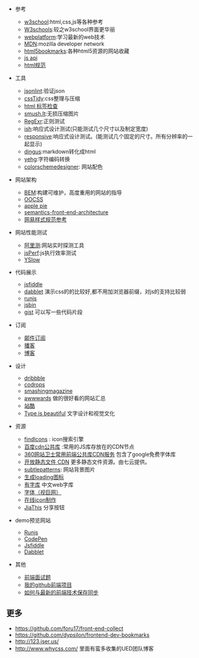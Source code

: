 * 参考
    * [w3school](http://www.w3school.com.cn/):html,css,js等各种参考
    * [W3schools](http://w3schools.com/):较之w3school界面更华丽
    * [webplatform](http://docs.webplatform.org/wiki/tutorials):学习最新的web技术
    * [MDN](https://developer.mozilla.org/en-US/):mozilla developer network
    * [html5bookmarks](http://html5bookmarks.com/):各种html5资源的网站收藏
    * [js api](http://overapi.com/javascript/)
    * [html规范](http://www.whatwg.org/specs/web-apps/current-work/multipage/introduction.html#is-this-html5?)

* 工具
    * [jsonlint](http://jsonlint.com/):验证json
    * [cssTidy](http://www.css88.com/tool/csstidy/):css整理与压缩
    * [html 标签检查](http://i.links.cn/checkhtmltag.asp)
    * [smush.It](http://www.smushit.com/ysmush.it/):无损压缩图片
    * [RegExr](http://gskinner.com/RegExr/):正则测试
    * [ish](http://bradfrostweb.com/demo/ish/#):响应式设计测试(只能测试几个尺寸以及制定宽度)
    * [responsive](http://mattkersley.com/responsive/):响应式设计测试。(能测试几个固定的尺寸。所有分辨率的一起显示)
    * [dingus](http://daringfireball.net/projects/markdown/dingus):markdown转化成html
    * [yehg](http://yehg.net/encoding/index.php):字符编码转换
    * [colorschemedesigner](http://colorschemedesigner.com/): 网站配色



*  网站架构
    *  [BEM](http://bem.info/method/):构建可维护，高度重用的网站的指导
    *  [OOCSS](https://github.com/stubbornella/oocss/wiki)
    *  [apple pie](http://www.apppie.org)
    *  [semantics-front-end-architecture](http://nicolasgallagher.com/about-html-semantics-front-end-architecture/)
    *  [网易样式规范参考](http://nec.netease.com/framework)

*  网站性能测试
    * [阿里测](http://alibench.com/):网站实时探测工具
    * [jsPerf](http://jsperf.com/):js执行效率测试
    * [YSlow](http://yslow.org/)

* 代码展示
    * [jsfiddle](http://jsfiddle.net/)
    * [dabblet](http://dabblet.com/) 演示css的的比较好,都不用加浏览器前缀，对js的支持比较弱
    * [runjs](http://runjs.cn/)
    * [jsbin](http://jsbin.com/)
    * [gist](https://gist.github.com/)  可以写一些代码片段

*  订阅
    * [邮件订阅](mail-subscribe.md)
    * [播客](podcast.md)
    * [博客](blog.md)

* 设计
    * [dribbble](http://dribbble.com/)
    * [codrops](http://tympanus.net/codrops/)
    * [smashingmagazine](http://www.smashingmagazine.com/tag/web-design/)
    * [awwwards](http://www.awwwards.com/) 做的很好看的网站汇总
    * [站酷](http://www.zcool.com.cn/)
    * [Type is beautiful](http://www.typeisbeautiful.com/) 文字设计和视觉文化

* 资源
    * [findIcons](http://findicons.com/ ) : icon搜索引擎
    * [百度cdn公共库](http://developer.baidu.com/wiki/index.php?title=docs/cplat/libs/ ) :常用的JS库存放在的CDN节点
    * [360网站卫士常用前端公共库CDN服务](http://libs.useso.com/) 包含了google免费字体库
    * [开放静态文件 CDN](http://staticfile.org/) 更多静态文件资源。由七云提供。
    * [subtlepatterns](http://subtlepatterns.com/): 网站背景图片
    * [生成loading图标](http://preloaders.net/)
    * [有字库](www.youziku.com) 中文web字库
    * [字体（视巨网）](http://www.ssjee.com/forum.php?mod=forumdisplay&fid=55&filter=typeid&typeid=12&sortid=6)
    * [在线icon制作](http://www.xiconeditor.com/)
    * [JiaThis](http://www.jiathis.com/) 分享按钮

* demo预览网站
    * [Runjs](http://runjs.cn/)
    * [CodePen](http://codepen.io/)
    * [Jsfiddle](http://jsfiddle.net/)
    * [Dabblet](https://compilr.com/)

* 其他
    * [前端面试题](https://github.com/darcyclarke/Front-end-Developer-Interview-Questions)
    * [我的github前端项目](https://github.com/iamjoel/front-end-resource)
    * [如何与最新的前端技术保存同步](http://uptodate.frontendrescue.org/)



## 更多
* https://github.com/foru17/front-end-collect
* https://github.com/dypsilon/frontend-dev-bookmarks
* http://123.jser.us/
* http://www.whycss.com/ 里面有蛮多收集的UED团队博客
